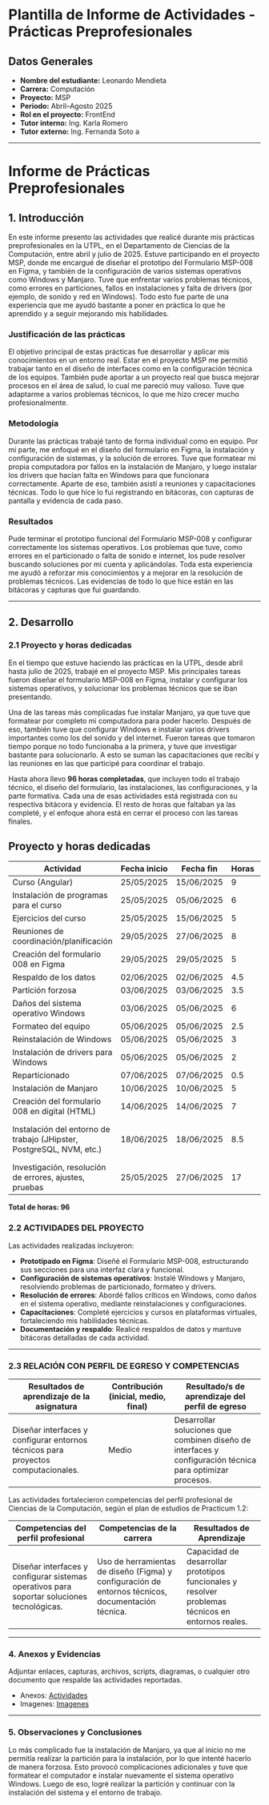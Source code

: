 # Plantilla de Informe de Actividades - Prácticas Preprofesionales

## Datos Generales

- **Nombre del estudiante:** Leonardo Mendieta
- **Carrera:** Computación
- **Proyecto:** MSP
- **Periodo:** Abril–Agosto 2025
- **Rol en el proyecto:** FrontEnd
- **Tutor interno:** Ing. Karla Romero
- **Tutor externo:** Ing. Fernanda Soto
a

---

# Informe de Prácticas Preprofesionales

## 1. Introducción

En este informe presento las actividades que realicé durante mis prácticas preprofesionales en la UTPL, en el Departamento de Ciencias de la Computación, entre abril y julio de 2025. Estuve participando en el proyecto MSP, donde me encargué de diseñar el prototipo del Formulario MSP-008 en Figma, y también de la configuración de varios sistemas operativos como Windows y Manjaro. Tuve que enfrentar varios problemas técnicos, como errores en particiones, fallos en instalaciones y falta de drivers (por ejemplo, de sonido y red en Windows). Todo esto fue parte de una experiencia que me ayudó bastante a poner en práctica lo que he aprendido y a seguir mejorando mis habilidades.

### Justificación de las prácticas

El objetivo principal de estas prácticas fue desarrollar y aplicar mis conocimientos en un entorno real. Estar en el proyecto MSP me permitió trabajar tanto en el diseño de interfaces como en la configuración técnica de los equipos. También pude aportar a un proyecto real que busca mejorar procesos en el área de salud, lo cual me pareció muy valioso. Tuve que adaptarme a varios problemas técnicos, lo que me hizo crecer mucho profesionalmente.

### Metodología

Durante las prácticas trabajé tanto de forma individual como en equipo. Por mi parte, me enfoqué en el diseño del formulario en Figma, la instalación y configuración de sistemas, y la solución de errores. Tuve que formatear mi propia computadora por fallos en la instalación de Manjaro, y luego instalar los drivers que hacían falta en Windows para que funcionara correctamente. Aparte de eso, también asistí a reuniones y capacitaciones técnicas. Todo lo que hice lo fui registrando en bitácoras, con capturas de pantalla y evidencia de cada paso.

### Resultados

Pude terminar el prototipo funcional del Formulario MSP-008 y configurar correctamente los sistemas operativos. Los problemas que tuve, como errores en el particionado o falta de sonido e internet, los pude resolver buscando soluciones por mi cuenta y aplicándolas. Toda esta experiencia me ayudó a reforzar mis conocimientos y a mejorar en la resolución de problemas técnicos. Las evidencias de todo lo que hice están en las bitácoras y capturas que fui guardando.

---

## 2. Desarrollo

### 2.1 Proyecto y horas dedicadas

En el tiempo que estuve haciendo las prácticas en la UTPL, desde abril hasta julio de 2025, trabajé en el proyecto MSP. Mis principales tareas fueron diseñar el formulario MSP-008 en Figma, instalar y configurar los sistemas operativos, y solucionar los problemas técnicos que se iban presentando.

Una de las tareas más complicadas fue instalar Manjaro, ya que tuve que formatear por completo mi computadora para poder hacerlo. Después de eso, también tuve que configurar Windows e instalar varios drivers importantes como los del sonido y del internet. Fueron tareas que tomaron tiempo porque no todo funcionaba a la primera, y tuve que investigar bastante para solucionarlo. A esto se suman las capacitaciones que recibí y las reuniones en las que participé para coordinar el trabajo.

Hasta ahora llevo **96 horas completadas**, que incluyen todo el trabajo técnico, el diseño del formulario, las instalaciones, las configuraciones, y la parte formativa. Cada una de esas actividades está registrada con su respectiva bitácora y evidencia. El resto de horas que faltaban ya las completé, y el enfoque ahora está en cerrar el proceso con las tareas finales.


## Proyecto y horas dedicadas

| **Actividad**                                                | **Fecha inicio** | **Fecha fin** | **Horas** | **Evidencia/Referencia**                                     |
| ------------------------------------------------------------ | ---------------- | ------------- | --------- | ------------------------------------------------------------ |
| Curso (Angular)                                              | 25/05/2025       | 15/06/2025    | 9         | https://github.com/andres726127/Practicas_1.2                |
| Instalación de programas para el curso                       | 25/05/2025       | 05/06/2025    | 6         | [VSS](https://raw.githubusercontent.com/MRodzDirect/Practicum1.2-MSP/refs/heads/main/assets/images(Leonardo)/VSS2025-07-25.jpeg) |
| Ejercicios del curso                                         | 25/05/2025       | 15/06/2025    | 5         | https://github.com/andres726127/Practicas_1.2                |
| Reuniones de coordinación/planificación                      | 29/05/2025       | 27/06/2025    | 8         |                                                              |
| Creación del formulario 008 en Figma                         | 29/05/2025       | 29/05/2025    | 5         | https://www.figma.com/design/7chQ65Df5uc40cuQIqZP3O/MSP-1T?node-id=0-1&p=f&t=NVzHKv5Dj7ETU57g-0 |
| Respaldo de los datos                                        | 02/06/2025       | 02/06/2025    | 4.5       | [Respaldo de datos](https://raw.githubusercontent.com/MRodzDirect/Practicum1.2-MSP/refs/heads/main/assets/images(Leonardo)/RespaldoDeDatos2025-07-16.jpeg) |
| Partición forzosa                                            | 03/06/2025       | 03/06/2025    | 3.5       | [Intento de particion](https://raw.githubusercontent.com/MRodzDirect/Practicum1.2-MSP/refs/heads/main/assets/images(Leonardo)/IntentoDeParticion2025-07-16.jpeg) |
| Daños del sistema operativo Windows                          | 03/06/2025       | 05/06/2025    | 6         | [Daños en Windows](https://raw.githubusercontent.com/MRodzDirect/Practicum1.2-MSP/refs/heads/main/assets/images(Leonardo)/Error2025-07-16.jpeg) |
| Formateo del equipo                                          | 05/06/2025       | 05/06/2025    | 2.5       | [Formateo](https://raw.githubusercontent.com/MRodzDirect/Practicum1.2-MSP/refs/heads/main/assets/images(Leonardo)/FormateoyDraivers2025-07-16.jpeg) |
| Reinstalación de Windows                                     | 05/06/2025       | 05/06/2025    | 3         | [Reinstalación de Windows](https://raw.githubusercontent.com/MRodzDirect/Practicum1.2-MSP/refs/heads/main/assets/images(Leonardo)/CargandoWindows2025-07-16.jpeg) |
| Instalación de drivers para Windows                          | 05/06/2025       | 05/06/2025    | 2         | [Drivers](https://raw.githubusercontent.com/MRodzDirect/Practicum1.2-MSP/refs/heads/main/assets/images(Leonardo)/Drivers.png) |
| Reparticionado                                               | 07/06/2025       | 07/06/2025    | 0.5       | [Reparticion](https://raw.githubusercontent.com/MRodzDirect/Practicum1.2-MSP/refs/heads/main/assets/images(Leonardo)/ParticionCreada2025-07-16.jpeg) |
| Instalación de Manjaro                                       | 10/06/2025       | 10/06/2025    | 5         | [Manjaro Instalando](https://raw.githubusercontent.com/MRodzDirect/Practicum1.2-MSP/refs/heads/main/assets/images(Leonardo)/InicioManjaro2025-07-16.jpeg) |
| Creación del formulario 008 en digital (HTML)                | 14/06/2025       | 14/06/2025    | 7         | [Formulario 008](https://raw.githubusercontent.com/MRodzDirect/Practicum1.2-MSP/refs/heads/main/assets/images(manjaro-javier)/WhatsApp%20Image%202025-07-11%20at%2011.22.09.jpeg) |
| Instalación del entorno de trabajo (JHipster, PostgreSQL, NVM, etc.) | 18/06/2025       | 18/06/2025    | 8.5       | Tools: JHipster -> convertir código a entidades, OS: Manjaro, Binaries: Java 17, JDL SpringBoot, PostgreSQL (natively, not with docker), Node 18 minimum (nvm is possible to use), Docker, compose, db, KeyCloak |
| Investigación, resolución de errores, ajustes, pruebas       | 25/05/2025       | 27/06/2025    | 17        | [Formateada](https://raw.githubusercontent.com/MRodzDirect/Practicum1.2-MSP/refs/heads/main/assets/images(Leonardo)/PCFormate2025-07-16.jpeg) |

**Total de horas: 96**



### 2.2 ACTIVIDADES DEL PROYECTO

Las actividades realizadas incluyeron:

- **Prototipado en Figma**: Diseñé el Formulario MSP-008, estructurando sus secciones para una interfaz clara y funcional.
- **Configuración de sistemas operativos**: Instalé Windows y Manjaro, resolviendo problemas de particionado, formateo y drivers.
- **Resolución de errores**: Abordé fallos críticos en Windows, como daños en el sistema operativo, mediante reinstalaciones y configuraciones.
- **Capacitaciones**: Completé ejercicios y cursos en plataformas virtuales, fortaleciendo mis habilidades técnicas.
- **Documentación y respaldo**: Realicé respaldos de datos y mantuve bitácoras detalladas de cada actividad.

---





### 2.3 RELACIÓN CON PERFIL DE EGRESO Y COMPETENCIAS

| **Resultados de aprendizaje de la asignatura**               | **Contribución (inicial, medio, final)** | **Resultado/s de aprendizaje del perfil de egreso**          |
| ------------------------------------------------------------ | ---------------------------------------- | ------------------------------------------------------------ |
| Diseñar interfaces y configurar entornos técnicos para proyectos computacionales. | Medio                                    | Desarrollar soluciones que combinen diseño de interfaces y configuración técnica para optimizar procesos. |

Las actividades fortalecieron competencias del perfil profesional de Ciencias de la Computación, según el plan de estudios de Practicum 1.2:

| **Competencias del perfil profesional**                      | **Competencias de la carrera**                               | **Resultados de Aprendizaje**                                |
| ------------------------------------------------------------ | ------------------------------------------------------------ | ------------------------------------------------------------ |
| Diseñar interfaces y configurar sistemas operativos para soportar soluciones tecnológicas. | Uso de herramientas de diseño (Figma) y configuración de entornos técnicos, documentación técnica. | Capacidad de desarrollar prototipos funcionales y resolver problemas técnicos en entornos reales. |

---



### 4. Anexos y Evidencias

Adjuntar enlaces, capturas, archivos, scripts, diagramas, o cualquier otro documento que respalde las actividades reportadas.

- Anexos: [Actividades](Bitacoras/Actividades/)
- Imagenes: [Imagenes](/assets/images(Leonardo)/)

---



### 5. Observaciones y Conclusiones

Lo más complicado fue la instalación de Manjaro, ya que al inicio no me permitía realizar la partición para la instalación, por lo que intenté hacerlo de manera forzosa. Esto provocó complicaciones adicionales y tuve que formatear el computador e instalar nuevamente el sistema operativo Windows. Luego de eso, logré realizar la partición y continuar con la instalación del sistema y el entorno de trabajo.
